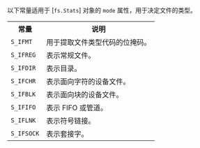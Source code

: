 
以下常量适用于 [`fs.Stats`] 对象的 `mode` 属性，用于决定文件的类型。

<table>
  <tr>
    <th>常量</th>
    <th>说明</th>
  </tr>
  <tr>
    <td><code>S_IFMT</code></td>
    <td>用于提取文件类型代码的位掩码。</td>
  </tr>
  <tr>
    <td><code>S_IFREG</code></td>
    <td>表示常规文件。</td>
  </tr>
  <tr>
    <td><code>S_IFDIR</code></td>
    <td>表示目录。</td>
  </tr>
  <tr>
    <td><code>S_IFCHR</code></td>
    <td>表示面向字符的设备文件。</td>
  </tr>
  <tr>
    <td><code>S_IFBLK</code></td>
    <td>表示面向块的设备文件。</td>
  </tr>
  <tr>
    <td><code>S_IFIFO</code></td>
    <td>表示 FIFO 或管道。</td>
  </tr>
  <tr>
    <td><code>S_IFLNK</code></td>
    <td>表示符号链接。</td>
  </tr>
  <tr>
    <td><code>S_IFSOCK</code></td>
    <td>表示套接字。</td>
  </tr>
</table>

